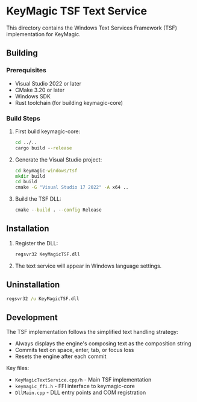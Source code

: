 # KeyMagic TSF Text Service

This directory contains the Windows Text Services Framework (TSF) implementation for KeyMagic.

## Building

### Prerequisites
- Visual Studio 2022 or later
- CMake 3.20 or later
- Windows SDK
- Rust toolchain (for building keymagic-core)

### Build Steps

1. First build keymagic-core:
   ```cmd
   cd ../..
   cargo build --release
   ```

2. Generate the Visual Studio project:
   ```cmd
   cd keymagic-windows/tsf
   mkdir build
   cd build
   cmake -G "Visual Studio 17 2022" -A x64 ..
   ```

3. Build the TSF DLL:
   ```cmd
   cmake --build . --config Release
   ```

## Installation

1. Register the DLL:
   ```cmd
   regsvr32 KeyMagicTSF.dll
   ```

2. The text service will appear in Windows language settings.

## Uninstallation

```cmd
regsvr32 /u KeyMagicTSF.dll
```

## Development

The TSF implementation follows the simplified text handling strategy:
- Always displays the engine's composing text as the composition string
- Commits text on space, enter, tab, or focus loss
- Resets the engine after each commit

Key files:
- `KeyMagicTextService.cpp/h` - Main TSF implementation
- `keymagic_ffi.h` - FFI interface to keymagic-core
- `DllMain.cpp` - DLL entry points and COM registration